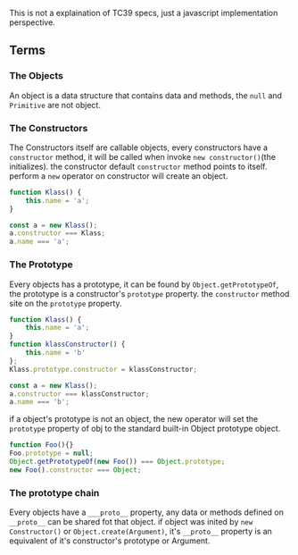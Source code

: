 This is not a explaination of TC39 specs, just a javascript implementation perspective.

## Terms

### The Objects
An object is a data structure that contains data and methods, the `null` and `Primitive` are not object.

### The Constructors
The Constructors itself are callable objects, every constructors have a `constructor` method, it will be called when invoke `new constructor()`(the initializes). the constructor default `constructor` method points to itself. perform a `new` operator on constructor will create an object.

```javascript
function Klass() {
	this.name = 'a';
}

const a = new Klass();
a.constructor === Klass;
a.name === 'a';
```

### The Prototype
Every objects has a prototype, it can be found by `Object.getPrototypeOf`, the prototype is a constructor's `prototype` property.
the `constructor` method site on the `prototype` property.

```javascript
function Klass() {
	this.name = 'a';
}
function klassConstructor() {
	this.name = 'b'
};
Klass.prototype.constructor = klassConstructor;

const a = new Klass();
a.constructor === klassConstructor;
a.name === 'b';
```
if a object's prototype is not an object, the new operator will set the `prototype` property of obj to the standard built-in Object prototype object.
```javascript
function Foo(){}
Foo.prototype = null;
Object.getPrototypeOf(new Foo()) === Object.prototype;
new Foo().constructor === Object;
```

### The prototype chain
Every objects have a `___proto__` property, any data or methods defined on `__proto__` can be shared fot that object. if object was inited by `new Constructor()` or `Object.create(Argument)`, it's `__proto__` property is an equivalent of it's constructor's prototype or Argument.

